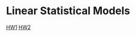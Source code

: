 # Linear Statistical Models

[HW1](https://inespancorbo.github.io/Linear-Statistical-Models/HW1/HW1.html)
[HW2](https://inespancorbo.github.io/Linear-Statistical-Models/HW2/HW2.html)
